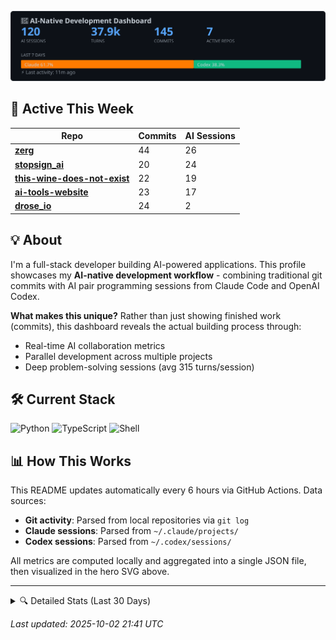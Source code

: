 <p align="center">
  <img src="./hero.svg" alt="AI-Native Development Dashboard" />
</p>

## 🚀 Active This Week

| Repo | Commits | AI Sessions |
|------|---------|-------------|
| [**zerg**](https://github.com/cipher982/zerg) | 44 | 26 |
| [**stopsign_ai**](https://github.com/cipher982/stopsign_ai) | 20 | 24 |
| [**this-wine-does-not-exist**](https://github.com/cipher982/this-wine-does-not-exist) | 22 | 19 |
| [**ai-tools-website**](https://github.com/cipher982/ai-tools-website) | 23 | 17 |
| [**drose_io**](https://github.com/cipher982/drose_io) | 24 | 2 |


## 💡 About

I'm a full-stack developer building AI-powered applications. This profile showcases my **AI-native development workflow** - combining traditional git commits with AI pair programming sessions from Claude Code and OpenAI Codex.

**What makes this unique?** Rather than just showing finished work (commits), this dashboard reveals the actual building process through:
- Real-time AI collaboration metrics
- Parallel development across multiple projects
- Deep problem-solving sessions (avg 315 turns/session)

## 🛠️ Current Stack

![Python](https://img.shields.io/badge/Python-3776AB?style=flat-square&logo=python&logoColor=white) ![TypeScript](https://img.shields.io/badge/TypeScript-3178C6?style=flat-square&logo=typescript&logoColor=white) ![Shell](https://img.shields.io/badge/Shell-89e051?style=flat-square&logo=shell&logoColor=white)

## 📊 How This Works

This README updates automatically every 6 hours via GitHub Actions. Data sources:
- **Git activity**: Parsed from local repositories via `git log`
- **Claude sessions**: Parsed from `~/.claude/projects/`
- **Codex sessions**: Parsed from `~/.codex/sessions/`

All metrics are computed locally and aggregated into a single JSON file, then visualized in the hero SVG above.

---

<details>
<summary>🔍 Detailed Stats (Last 30 Days)</summary>

- **Commits**: 433
- **Languages**: Python (349), TypeScript (82), Shell (2)
- **AI Sessions**: Claude 368 · Codex 199
- **Total Turns**: 138.0k

</details>

*Last updated: 2025-10-02 21:41 UTC*
